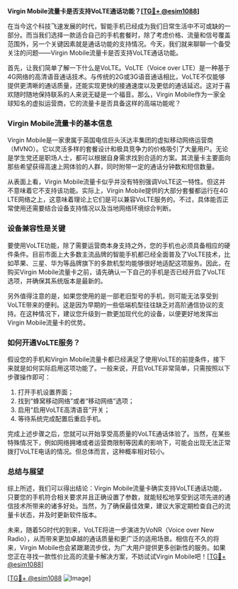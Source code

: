 **Virgin Mobile流量卡是否支持VoLTE通话功能？[[TG💪+ @esim1088](https://t.me/s/esim1088)]**

在当今这个科技飞速发展的时代，智能手机已经成为我们日常生活中不可或缺的一部分。而当我们选择一款适合自己的手机套餐时，除了考虑价格、流量和信号覆盖范围外，另一个关键因素就是通话功能的支持情况。今天，我们就来聊聊一个备受关注的问题——Virgin Mobile流量卡是否支持VoLTE通话功能。

首先，让我们简单了解一下什么是VoLTE。VoLTE（Voice over LTE）是一种基于4G网络的高清语音通话技术。与传统的2G或3G语音通话相比，VoLTE不仅能够提供更清晰的通话质量，还能实现更快的接通速度以及更低的通话延迟。这对于喜欢随时随地保持联系的人来说无疑是一个福音。那么，Virgin Mobile作为一家全球知名的虚拟运营商，它的流量卡是否具备这样的高端功能呢？

### Virgin Mobile流量卡的基本信息

Virgin Mobile是一家隶属于英国电信巨头沃达丰集团的虚拟移动网络运营商（MVNO）。它以灵活多样的套餐设计和极具竞争力的价格吸引了大量用户。无论是学生党还是职场人士，都可以根据自身需求找到合适的方案。其流量卡主要面向那些希望获得高速上网体验的人群，同时附带一定的通话分钟数和短信数量。

从表面上看，Virgin Mobile流量卡似乎并没有特别强调VoLTE这一特性。但这并不意味着它不支持该功能。实际上，Virgin Mobile提供的大部分套餐都运行在4G LTE网络之上，这意味着理论上它们是可以兼容VoLTE服务的。不过，具体能否正常使用还需要结合设备支持情况以及当地网络环境综合判断。

### 设备兼容性是关键

要使用VoLTE功能，除了需要运营商本身支持之外，您的手机也必须具备相应的硬件条件。目前市面上大多数主流品牌的智能手机都已经全面普及了VoLTE技术，比如苹果、三星、华为等品牌旗下的多款机型均能够很好地适配这项服务。因此，在购买Virgin Mobile流量卡之前，请先确认一下自己的手机是否已经开启了VoLTE选项，并确保其系统版本是最新的。

另外值得注意的是，如果您使用的是一部老旧型号的手机，则可能无法享受到VoLTE带来的便利。这是因为早期的一些低端机型往往缺乏对高阶通信协议的支持。在这种情况下，建议您升级到一款更加现代化的设备，以便更好地发挥出Virgin Mobile流量卡的优势。

### 如何开通VoLTE服务？

假设您的手机和Virgin Mobile流量卡都已经满足了使用VoLTE的前提条件，接下来就是如何实际启用这项功能了。一般来说，开启VoLTE非常简单，只需按照以下步骤操作即可：

1. 打开手机设置界面；
2. 找到“蜂窝移动网络”或者“移动网络”选项；
3. 启用“启用VoLTE高清语音”开关；
4. 等待系统完成配置后重启手机。

完成上述步骤之后，您就可以开始享受高质量的VoLTE通话体验了。当然，在某些特殊情况下，例如网络拥堵或者运营商限制等因素的影响下，可能会出现无法正常拨打VoLTE电话的情况。但总体而言，这种概率相对较小。

### 总结与展望

综上所述，我们可以得出结论：Virgin Mobile流量卡确实支持VoLTE通话功能，只要您的手机符合相关要求并且正确设置了参数，就能轻松地享受到这项先进的通信技术所带来的诸多好处。当然，为了确保最佳效果，建议大家定期检查自己的流量卡状态，并及时更新软件版本。

未来，随着5G时代的到来，VoLTE将进一步演进为VoNR（Voice over New Radio），从而带来更加卓越的通话质量和更广泛的适用场景。相信在不久的将来，Virgin Mobile也会紧跟潮流步伐，为广大用户提供更多创新性的服务。如果您正在寻找一款性价比高的流量卡解决方案，不妨试试Virgin Mobile吧！[[TG💪+ @esim1088](https://t.me/s/esim1088)]

[[TG💪+ @esim1088](https://t.me/s/esim1088) ![Image](https://i.postimg.cc/4NQfJmqS/Snipaste-2025-05-13-00-14-12.png)]